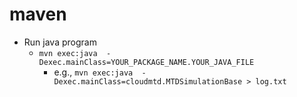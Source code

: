 # maven


- Run java program
  - `mvn exec:java  -Dexec.mainClass=YOUR_PACKAGE_NAME.YOUR_JAVA_FILE`
    - e.g., `mvn exec:java  -Dexec.mainClass=cloudmtd.MTDSimulationBase > log.txt`
